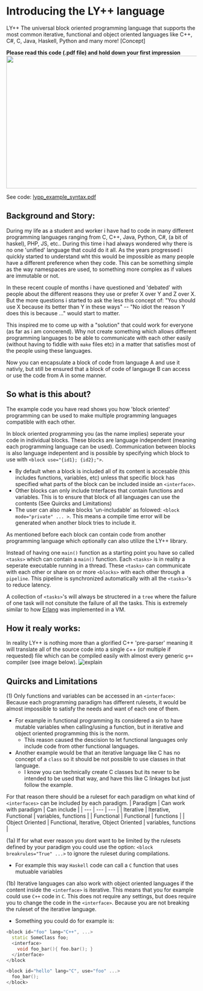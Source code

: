 # Introducing the LY++ language

LY++ The universal block oriented programming language that supports the most common iterative, functional and object oriented languages like C++, C#, C, Java, Haskell, Python and many more! [Concept]

**Please read this code (.pdf file) and hold down your first impression**
<img src="https://user-images.githubusercontent.com/59289792/74105362-66629580-4b5d-11ea-85d2-0072cc30f484.png" data-canonical-src="https://user-images.githubusercontent.com/59289792/74105362-66629580-4b5d-11ea-85d2-0072cc30f484.png" width="700" height="350" />

See code: [lypp_example_syntax.pdf](https://github.com/BabyYod4/lypp/files/4177125/example_syntax.pdf)

## Background and Story:
During my life as a student and worker i have had to code in many different programming languages ranging from C, C++, Java, Python, C#, (a bit of haskel), PHP, JS, etc.. During this time i had always wondered why there is no one 'unified' language that could do it all. As the years progressed i quickly started to understand wht this would be impossible as many people have a different preference when they code. This can be something simple as the way namespaces are used, to something more complex as if values are immutable or not. 

In these recent couple of months i have questioned and 'debated' with people about the different reasons they use or prefer X over Y and Z over X. But the more questions i started to ask the less this concept of:
"You should use X because its better than Y in these ways" -- "No idiot the reason Y does this is because ..." would start to matter. 

This inspired me to come up with a "solution" that could work for everyone (as far as i am concerend). Why not create something which allows different programming languages to be able to communicate with each other easily (without having to fiddle with `make` files etc) in a matter that satisfies most of the people using these languages. 

Now you can encapsulate a block of code from language A and use it nativly, but still be ensured that a block of code of langauge B can access or use the code from A in some manner. 

## So what is this about?
The example code you have read shows you how 'block oriented' programming can be used to make multiple programming languages compatible with each other. 

In block oriented programming you (as the name implies) seperate your code in individual blocks. These blocks are language independent (meaning each programming language can be used). Communication between blocks is also language indepentent and is possible by specifying which block to use with `<block use="{id1}; {id2};">`. 
- By default when a block is included all of its content is accesable (this includes functions, variables, etc) unless that specific block has specified what parts of the block can be included inside an `<interface>`. 
- Other blocks can only include tnterfaces that contain functions and variables. This is to ensure that block of all languages can use the contents (See Quircks and Limitations)
- The user can also make blocks 'un-includable' as folowed: `<block mode="private" ... >`. This means a compile time error will be generated when another block tries to include it. 

As mentioned before each block can contain code from another programming language which optionally can also utilize the LY++ library. 

Instead of having one `main()` function as a starting point you have so called `<tasks>` which can contain a `main()` function. Each `<tasks>` is in reality a seperate executable running in a thread. These `<tasks>` can communicate with each other or share on or more `<blocks>` with each other through a `pipeline`. This pipeline is synchronized automatically with all the `<tasks>`'s  to reduce latency. 

A collection of `<tasks>`'s will always be structered in a `tree` where the failure of one task will not consitute the failure of all the tasks. This is extremely similar to how [Erlang](https://www.erlang.org/) was implemented in a VM.

## How it realy works:
In reality LY++ is nothing more than a glorified C++ 'pre-parser' meaning it will translate all of the source code into a single c++ (or multiple if requested) file which can be compiled easily with almost every generic `g++` compiler (see image below). 
![explain](https://user-images.githubusercontent.com/59289792/74106411-26a0ab80-4b67-11ea-9617-dfb15eb73299.png)

## Quircks and Limitations

(1) Only functions and variables can be accessed in an `<interface>`: Because each programming paradigm has different rulesets, it would be almost impossible to satisfy the needs and want of each one of them. 
- For example in functional programming its considered a sin to have mutable variables when calling/using a function, but in iterative and object oriented programming this is the norm.
    - This reason caused the descision to let functional languages only include code from other functional languages. 
- Another example would be that an iterative language like C has no concept of a `class` so it should be not possible to use classes in that language. 
    - I know you can technically create C classes but its never to be intended to be used that way, and have this like C linkages but just follow the example. 
    
For that reason there should be a ruleset for each paradigm on what kind of `<interfaces>` can be included by each paradigm.
| Paradigm | Can work with paradigm | Can include |
| --- | --- | --- |
| Iterative | Iterative, Functional | variables, functions |
| Functional | Functional | functions |
| Object Oriented | Functional, Iterative, Object Oriented | variables, functions |

(1a) If for what ever reason you dont want to be limited by the rulesets defined by your paradigm you could use the option: 
`<block breakrules="True" ...>` to ignore the ruleset during compilations. 
- For example this way `Haskell` code can call a `C` function that uses mutuable variables

(1b) Iterative languages can also work with object oriented languages if the content inside the `<interface>` is iterative. This means that you for example could use `C++` code in `C`. This does not require any settings, but does require you to change the code in the `<interface>`. Because you are not breaking the ruleset of the iterative language. 
- Something you could do for example is:
```c++
<block id="foo" lang="C++", ...>
  static SomeClass foo;
  <interface>
    void foo_bar(){ foo.bar(); } 
  </interface>
</block

<block id="hello" lang="C", use="foo" ...>
  foo_bar();
</block>
```
